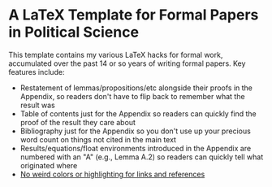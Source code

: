 # A LaTeX Template for Formal Papers in Political Science

This template contains my various LaTeX hacks for formal work, accumulated over the past 14 or so years of writing formal papers.
Key features include:

* Restatement of lemmas/propositions/etc alongside their proofs in the Appendix, so readers don't have to flip back to remember what the result was
* Table of contents just for the Appendix so readers can quickly find the proof of the result they care about
* Bibliography just for the Appendix so you don't use up your precious word count on things not cited in the main text
* Results/equations/float environments introduced in the Appendix are numbered with an "A" (e.g., Lemma A.2) so readers can quickly tell what originated where
* [No weird colors or highlighting for links and references](https://twitter.com/keithschnak/status/1565693515207680004?s=20&t=Fy6aHQukUthyPVKqKJ_ZPw)
